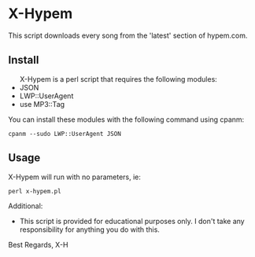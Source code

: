<h1>X-Hypem</h1>
This script downloads every song from the 'latest' section of hypem.com. 

Install
----------
<ul>
X-Hypem is a perl script that requires the following modules:
<li>JSON</li>
<li>LWP::UserAgent</li>
<li>use MP3::Tag</li>
</ul>
You can install these modules with the following command using cpanm:

<code>cpanm --sudo LWP::UserAgent JSON</code>

Usage
----------
X-Hypem will run with no parameters, ie:

<code>perl x-hypem.pl</code>

Additional:
<ul>
<li>This script is provided for educational purposes only. I don't take any responsibility for anything you do with 
this.</li>
</ul>


Best Regards,
X-H